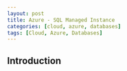```yaml
---
layout: post
title: Azure - SQL Managed Instance
categories: [cloud, azure, databases]
tags: [Cloud, Azure, Databases]
---
```


## Introduction
